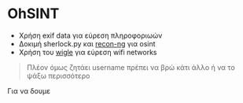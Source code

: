 # OhSINT

- Χρήση exif data για εύρεση πληροφοριωών 
- Δοκιμή sherlock.py και [recon-ng](https://www.hackers-arise.com/post/2019/05/16/OSINT-Part-2-Using-recon-ng-to-find-the-Same-Profile-across-Multiple-Sites) για osint
- Χρήση του [wigle](https://www.wigle.net/) για εύρεση wifi networks 
> Πλέον όμως ζητάει username πρέπει να βρώ κάτι άλλο ή να το ψάξω περισσότερο


Για να δουμε

